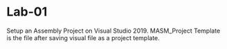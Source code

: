 # Lab-01
Setup an Assembly Project on Visual Studio 2019.
MASM_Project Template is the file after saving visual file as a project template.
